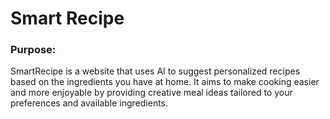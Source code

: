 # Smart Recipe

### Purpose: 
SmartRecipe is a website that uses AI to suggest personalized recipes based on the ingredients you have at home. It aims to make cooking easier and more enjoyable by providing creative meal ideas tailored to your preferences and available ingredients.
